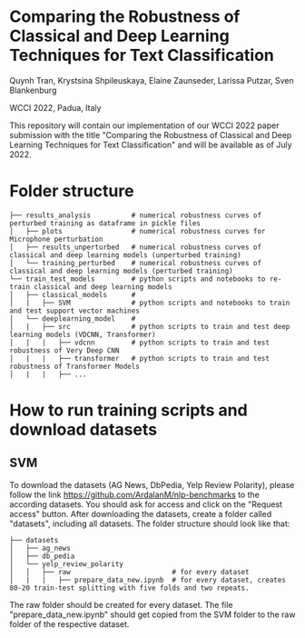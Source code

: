 # Comparing the Robustness of Classical and Deep Learning Techniques for Text Classification
Quynh Tran, Krystsina Shpileuskaya, Elaine Zaunseder, Larissa Putzar, Sven Blankenburg

WCCI 2022, Padua, Italy

This repository will contain our implementation of our WCCI 2022 paper submission with the
title "Comparing the Robustness of Classical and Deep Learning Techniques for Text Classification" and will be available as of July 2022.


# Folder structure

    ├── results_analysis          # numerical robustness curves of perturbed training as dataframe in pickle files
    │   ├── plots                 # numerical robustness curves for Microphone perturbation
    │   ├── results_unperturbed   # numerical robustness curves of classical and deep learning models (unperturbed training)
    │   └── training_perturbed    # numerical robustness curves of classical and deep learning models (perturbed training)
    └── train_test_models         # python scripts and notebooks to re-train classical and deep learning models 
    │   ├── classical_models      # 
    │   |   ├── SVM               # python scripts and notebooks to train and test support vector machines 
    │   └── deeplearning_model    # 
    │   |   ├── src               # python scripts to train and test deep learning models (VDCNN, Transformer) 
    │   |   |   ├── vdcnn         # python scripts to train and test robustness of Very Deep CNN  
    │   |   |   ├── transformer   # python scripts to train and test robustness of Transformer Models
    │   |   |   ├── ...
    
# How to run training scripts and download datasets
## SVM
To download the datasets (AG News, DbPedia, Yelp Review Polarity), please follow the link https://github.com/ArdalanM/nlp-benchmarks to the according datasets. 
You should ask for access and click on the "Request access" button. 
After downloading the datasets, create a folder called "datasets", including all datasets. The folder structure should look like that: 

    ├── datasets                              
    │   ├── ag_news                         
    │   ├── db_pedia                        
    │   └── yelp_review_polarity     
    │   │   ├── raw                         # for every dataset
    │   |   |   ├── prepare_data_new.ipynb  # for every dataset, creates 80-20 train-test splitting with five folds and two repeats. 

The raw folder should be created for every dataset.
The file "prepare_data_new.ipynb" should get copied from the SVM folder to the raw folder of the respective dataset. 

    
